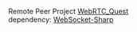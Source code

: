 Remote Peer Project [WebRTC_Quest](https://github.com/gtk2k/WebRTC_Quest)  
dependency: [WebSocket-Sharp](https://github.com/sta/websocket-sharp)
